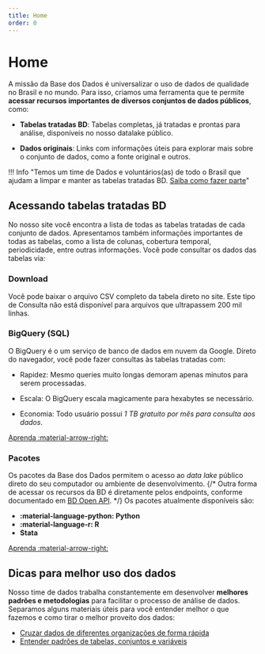 ```yaml
---
title: Home
order: 0
---
```


# Home

A missão da Base dos Dados é universalizar o uso de dados de qualidade
no Brasil e no mundo. Para isso, criamos uma ferramenta que te permite **acessar
recursos importantes de diversos conjuntos de dados públicos**, como:

- **Tabelas tratadas BD**: Tabelas completas, já tratadas e prontas
  para análise, disponíveis no nosso datalake público.

- **Dados originais**: Links com informações úteis para explorar mais
  sobre o conjunto de dados, como a fonte original e outros.

!!! Info "Temos um time de Dados e voluntários(as) de todo o Brasil que ajudam a limpar e manter as tabelas tratadas BD. [Saiba como fazer parte](colab_data)"

## Acessando tabelas tratadas BD

No nosso site você encontra a lista de todas as tabelas tratadas de
cada conjunto de dados. Apresentamos também informações importantes de todas
as tabelas, como a lista de colunas, cobertura temporal, periodicidade, entre
outras informações. Você pode consultar os dados das tabelas via:

### Download

Você pode baixar o arquivo CSV completo da tabela direto no site. Este
tipo de Consulta não está disponível para arquivos que ultrapassem 200 mil linhas.

### BigQuery (SQL)

O BigQuery é o um serviço de banco de dados em nuvem da
Google. Direto do navegador, você pode fazer consultas às tabelas
tratadas com:

- Rapidez: Mesmo queries muito longas demoram apenas minutos para serem processadas.

- Escala: O BigQuery escala magicamente para hexabytes se necessário.

- Economia: Todo usuário possui *1 TB gratuito por mês para consulta
  aos dados*.

<a
href="access_data_bq"
title="{{ lang.t('source.link.title')}}" className="md-button"
hover="background-color: var(--md-primary-fg-color--dark)">
    Aprenda
    :material-arrow-right:
</a>

### Pacotes

Os pacotes da Base dos Dados permitem o acesso ao *data lake* público
direto do seu computador ou ambiente de desenvolvimento.
{/* Outra forma de acessar os recursos da BD é diretamente pelos endpoints, conforme
documentado em [BD Open API](https://basedosdados.org/openapi). */}
Os pacotes atualmente disponíveis são:

- **:material-language-python: Python**
- **:material-language-r: R**
- **Stata**

<a
href="access_data_packages"
title="{{ lang.t('source.link.title')}}" className="md-button"
hover="background-color: var(--md-primary-fg-color--dark)">
    Aprenda
    :material-arrow-right:
</a>

## Dicas para melhor uso dos dados

Nosso time de dados trabalha constantemente em desenvolver **melhores
padrões e metodologias** para facilitar o processo de análise de dados.
Separamos alguns materiais úteis para você entender melhor o que fazemos
e como tirar o melhor proveito dos dados:

- [Cruzar dados de diferentes organizações de forma rápida](tutorial_join_tables)
- [Entender padrões de tabelas, conjuntos e variáveis](style_data)
